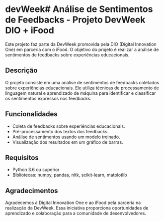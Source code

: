 # devWeek# Análise de Sentimentos de Feedbacks - Projeto DevWeek DIO + iFood

Este projeto faz parte da DevWeek promovida pela DIO (Digital Innovation One) em parceria com o iFood. O objetivo do projeto é realizar a análise de sentimentos de feedbacks sobre experiências educacionais.

## Descrição

O projeto consiste em uma análise de sentimentos de feedbacks coletados sobre experiências educacionais. Ele utiliza técnicas de processamento de linguagem natural e aprendizado de máquina para identificar e classificar os sentimentos expressos nos feedbacks.

## Funcionalidades

- Coleta de feedbacks sobre experiências educacionais.
- Pré-processamento dos textos dos feedbacks.
- Análise de sentimentos usando um modelo treinado.
- Visualização dos resultados em um gráfico de barras.

## Requisitos

- Python 3.6 ou superior
- Bibliotecas: numpy, pandas, nltk, scikit-learn, matplotlib

## Agradecimentos
Agradecemos à Digital Innovation One e ao iFood pela parceria na realização da DevWeek. Essa iniciativa proporciona oportunidades de aprendizado e colaboração para a comunidade de desenvolvedores.




